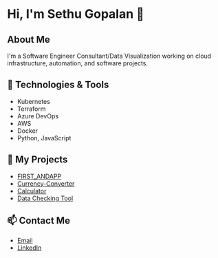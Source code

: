 # Hi, I'm Sethu Gopalan 👋

## About Me
I'm a Software Engineer Consultant/Data Visualization working on cloud infrastructure, automation, and software projects.

## 🔧 Technologies & Tools
- Kubernetes
- Terraform
- Azure DevOps
- AWS
- Docker
- Python, JavaScript

## 📝 My Projects
- [FIRST_ANDAPP](https://github.com/SethuGopalan/FIRST_ANDAPP)
- [Currency-Converter](https://github.com/SethuGopalan/Currency-Converter)
- [Calculator](https://github.com/SethuGopalan/Calculator)
- [Data Checking Tool](https://github.com/SethuGopalan/data_checking_tool)


## 📫 Contact Me
- [Email](mailto:sethu@example.com)
- [LinkedIn](https://www.linkedin.com/in/sethu-gopalan-a8915367/)
